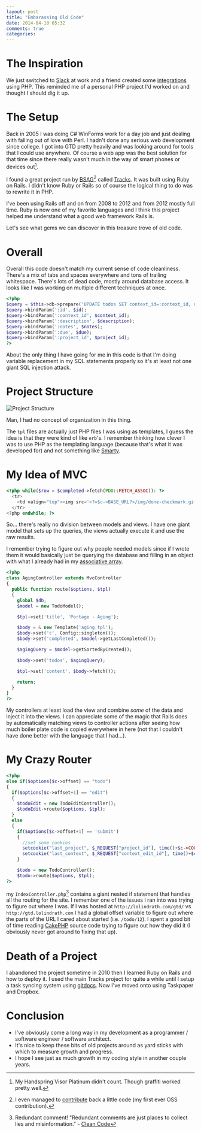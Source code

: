 ```yaml
---
layout: post
title: "Embarassing Old Code"
date: 2014-04-10 05:32
comments: true
categories:
---
```


# The Inspiration #

We just switched to [Slack](https://slack.com/) at work and a friend created some [integrations](https://github.com/davidmays/slack-integration) using PHP. This reminded me of a personal PHP project I'd worked on and thought I should dig it up.

# The Setup #

Back in 2005 I was doing C# WinForms work for a day job and just dealing with falling out of love with Perl. I hadn't done any serious web development since college. I got into GTD pretty heavily and was looking around for tools that I could use anywhere. Of course a web app was the best solution for that time since there really wasn't much in the way of smart phones or devices out[^palm].

[^palm]: My Handspring Visor Platinum didn't count. Though graffiti worked pretty well.

I found a great project run by [BSAG](http://rousette.org.uk/blog/)[^contribute] called [Tracks](http://getontracks.org/). It was built using Ruby on Rails. I didn't know Ruby or Rails so of course the logical thing to do was to rewrite it in PHP.

[^contribute]: I even managed to [contribute](https://github.com/TracksApp/tracks/wiki/Contributors) back a little code (my first ever OSS contribution).

I've been using Rails off and on from 2008 to 2012 and from 2012 mostly full time. Ruby is now one of my favorite languages and I think this project helped me understand what a good web framework Rails is.

Let's see what gems we can discover in this treasure trove of old code.

# Overall #

Overall this code doesn't match my current sense of code cleanliness. There's a mix of tabs and spaces everywhere and tons of trailing whitespace. There's lots of dead code, mostly around database access. It looks like I was working on multiple different techniques at once.

~~~php
<?php
$query = $this->db->prepare('UPDATE todos SET context_id=:context_id, description=:description, notes=:notes, due=:due, project_id=:project_id WHERE id=:id');
$query->bindParam(':id', $id);
$query->bindParam(':context_id', $context_id);
$query->bindParam(':description', $description);
$query->bindParam(':notes', $notes);
$query->bindParam(':due', $due);
$query->bindParam(':project_id', $project_id);
?>
~~~

About the only thing I have going for me in this code is that I'm doing variable replacement in my SQL statements properly so it's at least not one giant SQL injection attack.

# Project Structure #

![Project Structure](2014-04-10-embarassing-old-code/project_structure.png)

Man, I had no concept of organization in this thing.

The `tpl` files are actually just PHP files I was using as templates, I guess the idea is that they were kind of like `erb`'s. I remember thinking how clever I was to use PHP as the templating language (because that's what it was developed for) and not something like [Smarty](http://www.smarty.net/).

# My Idea of MVC #

~~~php
<?php while($row = $completed->fetch(PDO::FETCH_ASSOC)): ?>
  <tr>
    <td valign="top"><img src='<?=$c->BASE_URL?>/img/done-checkmark.gif' alt="done checkmark" /></td><td valign="top"><?=htmlentities($row["description"],ENT_QUOTES, 'utf-8');?> (<?=$row['context_name'];?>, <?=$row['project_name'];?>)</td>
  </tr>
<?php endwhile; ?>
~~~

So... there's really no division between models and views. I have one giant model that sets up the queries, the views actually execute it and use the raw results.

I remember trying to figure out why people needed models since if I wrote them it would basically just be querying the database and filling in an object with what I already had in my [associative array](http://www.php.net/manual/en/language.types.array.php).

~~~php
<?php
class AgingController extends MvcController
{
  public function route($options, $tpl)
  {
    global $db;
    $model = new TodoModel();

    $tpl->set('title', 'Portage - Aging');

    $body = & new Template('aging.tpl');
    $body->set('c', Config::singleton());
    $body->set('completed', $model->getLastCompleted());

    $agingQuery = $model->getSortedByCreated();

    $body->set('todos', $agingQuery);

    $tpl->set('content', $body->fetch());

    return;
  }
}
?>
~~~

My controllers at least load the view and combine *some* of the data and inject it into the views. I can appreciate some of the magic that Rails does by automatically matching views to controller actions after seeing how much boiler plate code is copied everywhere in here (not that I couldn't have done better with the language that I had...).

# My Crazy Router #

~~~php
<?php
else if($options[$c->offset] == "todo")
{
  if($options[$c->offset+1] == "edit")
  {
    $todoEdit = new TodoEditController();
    $todoEdit->route($options, $tpl);
  }
  else
  {
    if($options[$c->offset+1] == 'submit')
    {
      //set some cookies
      setcookie("last_project", $_REQUEST["project_id"], time()+$c->COOKIE_TIMEOUT, "/");
      setcookie("last_context", $_REQUEST["context_edit_id"], time()+$c->COOKIE_TIMEOUT, "/");
    }

    $todo = new TodoController();
    $todo->route($options, $tpl);
?>
~~~

my `IndexController.php`[^comment] contains a giant nested if statement that handles all the routing for the site. I remember one of the issues I ran into was trying to figure out where I was. If I was hosted at `http://lolindrath.com/gtd/` vs `http://gtd.lolindrath.com` I had a global offset variable to figure out where the parts of the URL I cared about started (i.e. `/todo/12`). I spent a good bit of time reading [CakePHP](http://cakephp.org/) source code trying to figure out how they did it (I obviously never got around to fixing that up).

[^comment]: Redundant comment! "Redundant comments are just places to collect lies and misinformation." - [Clean Code](http://www.amazon.com/Clean-Code-Handbook-Software-Craftsmanship/dp/0132350882/ref=sr_1_1?s=books&ie=UTF8&qid=1397121759&sr=1-1&keywords=clean+code)

# Death of a Project #

I abandoned the project sometime in 2010 then I learned Ruby on Rails and how to deploy it. I used the main Tracks project for quite a while until I setup a task syncing system using [gitdocs](https://github.com/nesquena/gitdocs). Now I've moved onto using Taskpaper and Dropbox.

# Conclusion #

* I've obviously come a long way in my development as a programmer / software engineer / software architect.
* It's nice to keep these bits of old projects around as yard sticks with which to measure growth and progress.
* I hope I see just as much growth in my coding style in another couple years.

